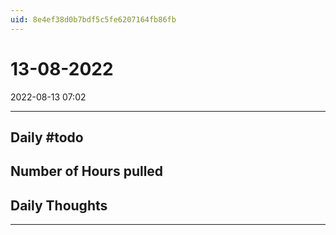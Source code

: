 ```yaml
---
uid: 8e4ef38d0b7bdf5c5fe6207164fb86fb
---
```


# 13-08-2022
2022-08-13 07:02

---


## Daily #todo 

## Number of Hours pulled 

## Daily Thoughts




--- 
